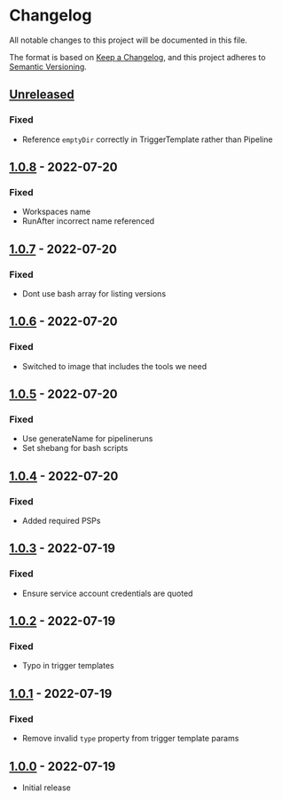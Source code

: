 # Changelog

All notable changes to this project will be documented in this file.

The format is based on [Keep a Changelog](https://keepachangelog.com/en/1.0.0/),
and this project adheres to [Semantic Versioning](https://semver.org/spec/v2.0.0.html).

## [Unreleased]

### Fixed

- Reference `emptyDir` correctly in TriggerTemplate rather than Pipeline

## [1.0.8] - 2022-07-20

### Fixed

- Workspaces name
- RunAfter incorrect name referenced

## [1.0.7] - 2022-07-20

### Fixed

- Dont use bash array for listing versions

## [1.0.6] - 2022-07-20

### Fixed

- Switched to image that includes the tools we need

## [1.0.5] - 2022-07-20

### Fixed

- Use generateName for pipelineruns
- Set shebang for bash scripts

## [1.0.4] - 2022-07-20

### Fixed

- Added required PSPs

## [1.0.3] - 2022-07-19

### Fixed

- Ensure service account credentials are quoted

## [1.0.2] - 2022-07-19

### Fixed

- Typo in trigger templates

## [1.0.1] - 2022-07-19

### Fixed

- Remove invalid `type` property from trigger template params

## [1.0.0] - 2022-07-19

- Initial release

[Unreleased]: https://github.com/giantswarm/capi-image-builder/compare/v1.0.8...HEAD
[1.0.8]: https://github.com/giantswarm/capi-image-builder/compare/v1.0.7...v1.0.8
[1.0.7]: https://github.com/giantswarm/capi-image-builder/compare/v1.0.6...v1.0.7
[1.0.6]: https://github.com/giantswarm/capi-image-builder/compare/v1.0.5...v1.0.6
[1.0.5]: https://github.com/giantswarm/capi-image-builder/compare/v1.0.4...v1.0.5
[1.0.4]: https://github.com/giantswarm/capi-image-builder/compare/v1.0.3...v1.0.4
[1.0.3]: https://github.com/giantswarm/capi-image-builder/compare/v1.0.2...v1.0.3
[1.0.2]: https://github.com/giantswarm/capi-image-builder/compare/v1.0.1...v1.0.2
[1.0.1]: https://github.com/giantswarm/capi-image-builder/compare/v1.0.0...v1.0.1
[1.0.0]: https://github.com/giantswarm/capi-image-builder/releases/tag/v1.0.0
